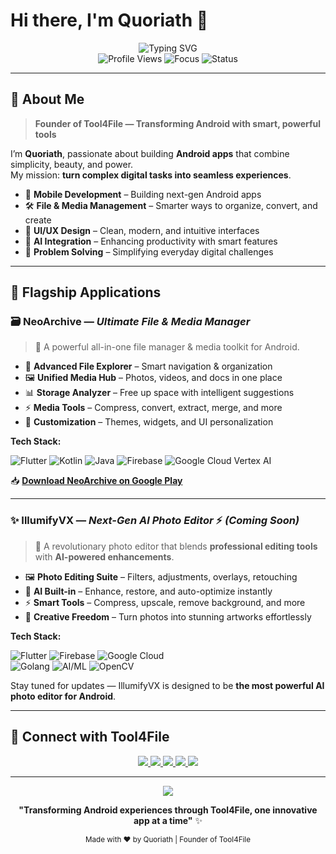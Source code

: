 # Hi there, I'm Quoriath 👋

<div align="center">
  <img src="https://readme-typing-svg.herokuapp.com?font=Fira+Code&weight=600&size=28&duration=4000&pause=1000&color=6366F1&center=true&vCenter=true&width=600&lines=Welcome+to+Quoriath's+Profile;Founder+of+Tool4File;Building+Next-Gen+Android+Apps;Innovation+at+its+Best" alt="Typing SVG" />
</div>

<div align="center">
  <img src="https://komarev.com/ghpvc/?username=quoriath&label=Profile%20Views&color=6366f1&style=flat-square" alt="Profile Views" />
  <img src="https://img.shields.io/badge/Focus-Android%20%26%20AI%20Apps-6366f1?style=flat-square" alt="Focus" />
  <img src="https://img.shields.io/badge/Status-Building%20Amazing%20Tools-00d9ff?style=flat-square" alt="Status" />
</div>

---

## 🚀 About Me

> **Founder of Tool4File — Transforming Android with smart, powerful tools**

I’m **Quoriath**, passionate about building **Android apps** that combine simplicity, beauty, and power.  
My mission: **turn complex digital tasks into seamless experiences**.

- 📱 **Mobile Development** – Building next-gen Android apps  
- 🛠️ **File & Media Management** – Smarter ways to organize, convert, and create  
- 🎨 **UI/UX Design** – Clean, modern, and intuitive interfaces  
- 🤖 **AI Integration** – Enhancing productivity with smart features  
- 🔧 **Problem Solving** – Simplifying everyday digital challenges  

---

## 🌟 Flagship Applications

### 🗃️ NeoArchive — *Ultimate File & Media Manager*
> 🚀 A powerful all-in-one file manager & media toolkit for Android.

- 📁 **Advanced File Explorer** – Smart navigation & organization  
- 🖼️ **Unified Media Hub** – Photos, videos, and docs in one place  
- 📊 **Storage Analyzer** – Free up space with intelligent suggestions  
- ⚡ **Media Tools** – Compress, convert, extract, merge, and more  
- 🎨 **Customization** – Themes, widgets, and UI personalization  

**Tech Stack:**  
<div align="left">

![Flutter](https://img.shields.io/badge/Flutter-02569B?style=for-the-badge&logo=flutter&logoColor=white) 
![Kotlin](https://img.shields.io/badge/Kotlin-7F52FF?style=for-the-badge&logo=kotlin&logoColor=white) 
![Java](https://img.shields.io/badge/Java-ED8B00?style=for-the-badge&logo=openjdk&logoColor=white) 
![Firebase](https://img.shields.io/badge/Firebase-FFCA28?style=for-the-badge&logo=firebase&logoColor=black) 
![Google Cloud Vertex AI](https://img.shields.io/badge/Vertex%20AI-4285F4?style=for-the-badge&logo=googlecloud&logoColor=white)

</div>

📥 **[Download NeoArchive on Google Play](https://play.google.com/store/apps/details?id=com.tool4file.neo_archive)**

---

### ✨ IllumifyVX — *Next-Gen AI Photo Editor* ⚡ *(Coming Soon)*  
> 🎨 A revolutionary photo editor that blends **professional editing tools** with **AI-powered enhancements**.

- 🖼️ **Photo Editing Suite** – Filters, adjustments, overlays, retouching  
- 🤖 **AI Built-in** – Enhance, restore, and auto-optimize instantly  
- ⚡ **Smart Tools** – Compress, upscale, remove background, and more  
- 🎨 **Creative Freedom** – Turn photos into stunning artworks effortlessly  

**Tech Stack:**  
<div align="left">

![Flutter](https://img.shields.io/badge/Flutter-02569B?style=for-the-badge&logo=flutter&logoColor=white) 
![Firebase](https://img.shields.io/badge/Firebase-FFCA28?style=for-the-badge&logo=firebase&logoColor=black) 
![Google Cloud](https://img.shields.io/badge/Google%20Cloud-4285F4?style=for-the-badge&logo=google-cloud&logoColor=white)  
![Golang](https://img.shields.io/badge/Go-00ADD8?style=for-the-badge&logo=go&logoColor=white)
![AI/ML](https://img.shields.io/badge/AI%20%26%20ML-FF6F00?style=for-the-badge&logo=tensorflow&logoColor=white) 
![OpenCV](https://img.shields.io/badge/OpenCV-5C3EE8?style=for-the-badge&logo=opencv&logoColor=white)  

</div>


Stay tuned for updates — IllumifyVX is designed to be **the most powerful AI photo editor for Android**.  

---

## 🤝 Connect with Tool4File

<div align="center">

<a href="https://play.google.com/store/apps/developer?id=Tool4File">
  <img src="https://img.shields.io/badge/Google%20Play-414141?style=for-the-badge&logo=google-play&logoColor=white" />
</a>
<a href="https://instagram.com/tool4file">
  <img src="https://img.shields.io/badge/Instagram-E4405F?style=for-the-badge&logo=instagram&logoColor=white" />
</a>
<a href="https://www.threads.net/@tool4file">
  <img src="https://img.shields.io/badge/Threads-000000?style=for-the-badge&logo=threads&logoColor=white" />
</a>
<a href="https://www.tiktok.com/@tool4file">
  <img src="https://img.shields.io/badge/TikTok-000000?style=for-the-badge&logo=tiktok&logoColor=white" />
</a>
<a href="https://x.com/tool4file">
  <img src="https://img.shields.io/badge/X-000000?style=for-the-badge&logo=x&logoColor=white" />
</a>

</div>

---

<div align="center">
  <img src="https://capsule-render.vercel.app/api?type=waving&color=gradient&customColorList=6,11,20&height=100&section=footer&text=Thank%20You%20for%20Visiting!&fontSize=16&fontColor=ffffff&animation=twinkling" />
  
  **"Transforming Android experiences through Tool4File, one innovative app at a time"** ✨
  
  <sub>Made with ❤️ by Quoriath | Founder of Tool4File</sub>
</div>

